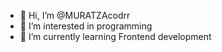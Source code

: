 - 👋 Hi, I’m @MURATZAcodrr
- 👀 I’m interested in programming
- 🌱 I’m currently learning Frontend development
  

<!---
MURATZAcodrr/MURATZAcodrr is a ✨ special ✨ repository because its `README.md` (this file) appears on your GitHub profile.
You can click the Preview link to take a look at your changes.
--->
